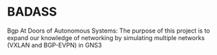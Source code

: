 # BADASS
Bgp At Doors of Autonomous Systems: The purpose of this project is to expand our knowledge of networking by simulating multiple networks (VXLAN and BGP-EVPN) in GNS3

